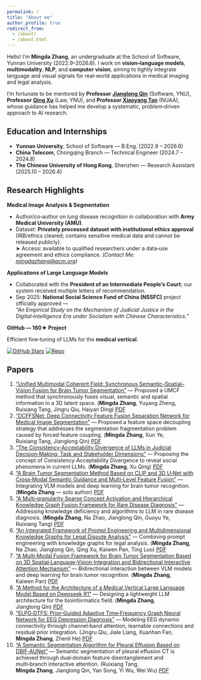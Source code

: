 ```yaml
---
permalink: /
title: "About me"
author_profile: true
redirect_from: 
  - /about/
  - /about.html
---
```


Hello! I’m **Mingda Zhang**, an undergraduate at the School of Software, Yunnan University (2022.9–2026.6). I work on **vision–language models**, **multimodality**, **NLP**, and **computer vision**, aiming to tightly integrate language and visual signals for real‑world applications in medical imaging and legal analysis.

I’m fortunate to be mentored by **Professor [Jianglong Qin](http://www.sei.ynu.edu.cn/info/1023/1448.htm)** (Software, YNU), **Professor [Qing Xu](http://www.law.ynu.edu.cn/info/1143/3322.htm)** (Law, YNU), and **Professor [Xiaoyang Tan](http://parnec.nuaa.edu.cn/xtan/)** (NUAA), whose guidance has helped me develop a systematic, problem‑driven approach to AI research.

## Education and Internships

- **Yunnan University**, School of Software — B.Eng. (2022.9 – 2026.6)
- **China Telecom**, Chongqing Branch — Technical Engineer (2024.7 – 2024.8)
- **The Chinese University of Hong Kong**, Shenzhen — Research Assistant (2025.10 – 2026.4)

## Research Highlights

**Medical Image Analysis & Segmentation**

- Author/co‑author on lung disease recognition in collaboration with **Army Medical University (AMU)**.
- Dataset: **Privately processed dataset with institutional ethics approval** (IRB/ethics cleared; contains sensitive medical data and cannot be released publicly).  
  ➤ Access: available to qualified researchers under a data‑use agreement and ethics compliance. *(Contact Me: mingdazhang@acm.org)*

**Applications of Large Language Models**

- Collaborated with the **President of an Intermediate People’s Court**; our system received multiple letters of recommendation.
- Sep 2025: **National Social Science Fund of China (NSSFC)** project officially approved —  
  *“An Empirical Study on the Mechanism of Judicial Justice in the Digital‑Intelligence Era under Socialism with Chinese Characteristics.”*

**GitHub — 160★ Project**

Efficient fine‑tuning of LLMs for the **medical vertical**.

[![GitHub Stars](https://img.shields.io/github/stars/beita6969/DeepSeek-R1-Distill-Qwen-32B-Medical-Fine-tune?style=social)](https://github.com/beita6969/DeepSeek-R1-Distill-Qwen-32B-Medical-Fine-tune)
[![Repo](https://img.shields.io/badge/Repo-DeepSeek--R1--Distill--Qwen--32B--Medical--Fine--tune-black)](https://github.com/beita6969/DeepSeek-R1-Distill-Qwen-32B-Medical-Fine-tune)

## Papers

1. [“Unified Multimodal Coherent Field: Synchronous Semantic–Spatial–Vision Fusion for Brain Tumor Segmentation”](../paper/1.pdf) — Proposed a UMCF method that synchronously fuses visual, semantic and spatial information in a 3D latent space. (**Mingda Zhang**, Yuyang Zheng, Ruixiang Tang, Jingru Qiu, Haiyan Ding) [PDF](../paper/1.pdf)
2. [“DCFFSNet: Deep Connectivity Feature Fusion Separation Network for Medical Image Segmentation”](../paper/2.pdf) — Proposed a feature space decoupling strategy that addresses the segmentation fragmentation problem caused by forced feature coupling. (**Mingda Zhang**, Xun Ye, Ruixiang Tang, Jianglong Qin) [PDF](../paper/2.pdf)
3. [“The Consistency‑Acceptability Divergence of LLMs in Judicial Decision‑Making: Task and Stakeholder Dimensions”](../paper/3.pdf) — Proposing the concept of Consistency‑Acceptability Divergence to reveal social phenomena in current LLMs. (**Mingda Zhang**, Xu Qing) [PDF](../paper/3.pdf)
4. [“A Brain Tumor Segmentation Method Based on CLIP and 3D U‑Net with Cross‑Modal Semantic Guidance and Multi‑Level Feature Fusion”](../paper/4.pdf) — Integrating VLM models and deep learning for brain tumor recognition. (**Mingda Zhang** — solo author) [PDF](../paper/4.pdf)
5. [“A Multi‑granularity Sparse Concept Activation and Hierarchical Knowledge Graph Fusion Framework for Rare Disease Diagnosis”](../paper/5.pdf) — Addressing knowledge deficiency and algorithms to LLM in rare disease diagnosis. (**Mingda Zhang**, Na Zhao, Jianglong Qin, Guoyu Ye, Ruixiang Tang) [PDF](../paper/5.pdf)
6. [“An Integrated Framework of Prompt Engineering and Multidimensional Knowledge Graphs for Legal Dispute Analysis”](../paper/6.pdf) — Combining prompt engineering with knowledge graphs for legal analysis. (**Mingda Zhang**, Na Zhao, Jianglong Qin, Qing Xu, Kaiwen Pan, Ting Luo) [PDF](../paper/6.pdf)
7. [“A Multi‑Modal Fusion Framework for Brain Tumor Segmentation Based on 3D Spatial‑Language‑Vision Integration and Bidirectional Interactive Attention Mechanism”](../paper/7.pdf) — Bidirectional interaction between VLM models and deep learning for brain tumor recognition. (**Mingda Zhang**, Kaiwen Pan) [PDF](../paper/7.pdf)
8. [“A Method for the Architecture of a Medical Vertical Large Language Model Based on Deepseek R1”](../paper/8.pdf) — Designing a lightweight LLM architecture for the bioinformatics field. (**Mingda Zhang**, Jianglong Qin) [PDF](../paper/8.pdf)
9. [“ELPG‑DTFS: Prior‑Guided Adaptive Time‑Frequency Graph Neural Network for EEG Depression Diagnosis”](../paper/9.pdf) — Modeling EEG dynamic connectivity through channel‑band attention, learnable connections and residual prior integration. (Jingru Qiu, Jiale Liang, Xuanhan Fan, **Mingda Zhang**, Zhenli He) [PDF](../paper/9.pdf)
10. [“A Semantic Segmentation Algorithm for Pleural Effusion Based on DBIF‑AUNet”](../paper/10.pdf) — Semantic segmentation of pleural effusion CT is achieved through dual‑domain feature disentanglement and multi‑branch interactive attention. (Ruixiang Tang, **Mingda Zhang**, Jianglong Qin, Yan Song, Yi Wu, Wei Wu) [PDF](../paper/10.pdf)
